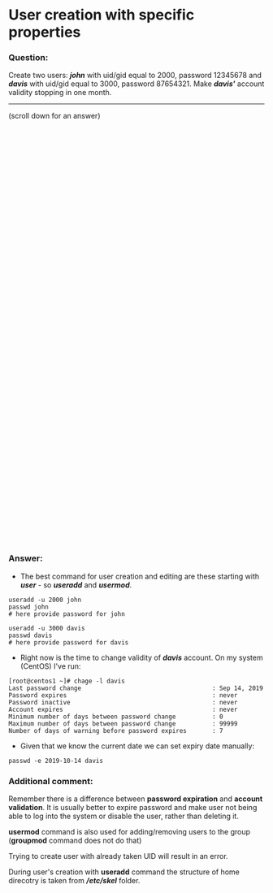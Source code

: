# User creation with specific properties

### Question:
Create two users: ***john*** with uid/gid equal to 2000, password 12345678 and ***davis*** with uid/gid equal to 3000, password 87654321. 
Make ***davis'*** account validity stopping in one month.

***
(scroll down for an answer)

<br/><br/><br/><br/><br/><br/><br/><br/><br/><br/><br/><br/><br/><br/><br/><br/><br/><br/><br/><br/><br/><br/><br/><br/>
<br/><br/><br/><br/><br/><br/><br/><br/><br/><br/><br/><br/><br/><br/><br/><br/><br/><br/><br/><br/><br/><br/><br/><br/>

### Answer:

* The best command for user creation and editing are these starting with ***user*** - so ***useradd*** and ***usermod***. 

```
useradd -u 2000 john
passwd john
# here provide password for john

useradd -u 3000 davis
passwd davis
# here provide password for davis
```

* Right now is the time to change validity of ***davis*** account.  On my system (CentOS) I've run:

```
[root@centos1 ~]# chage -l davis
Last password change                                    : Sep 14, 2019
Password expires                                        : never
Password inactive                                       : never
Account expires                                         : never
Minimum number of days between password change          : 0
Maximum number of days between password change          : 99999
Number of days of warning before password expires       : 7
```

* Given that we know the current date we can set expiry date manually:

```
passwd -e 2019-10-14 davis
```

### Additional comment:

Remember there is a difference between **password expiration** and **account validation**. It is usually better to expire password and 
make user not being able to log into the system or disable the user, rather than deleting it.

**usermod** command is also used for adding/removing users to the group (**groupmod** command does not do that)

Trying to create user with already taken UID will result in an error.
 
During user's creation with **useradd** command the structure of home direcotry is taken from ***/etc/skel*** folder. 
